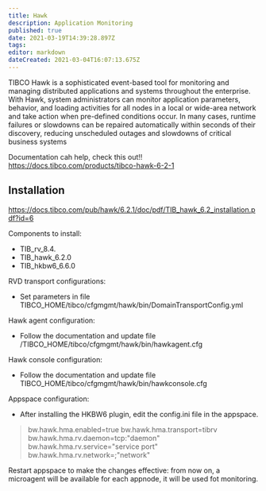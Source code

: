 ```yaml
---
title: Hawk
description: Application Monitoring
published: true
date: 2021-03-19T14:39:28.897Z
tags: 
editor: markdown
dateCreated: 2021-03-04T16:07:13.675Z
---
```


TIBCO Hawk is a sophisticated event-based tool for monitoring and managing distributed applications and systems throughout the enterprise. With Hawk, system administrators can monitor application parameters, behavior, and loading activities for all nodes in a local or wide-area network and take action when pre-defined conditions occur. In many cases, runtime failures or slowdowns can be repaired automatically within seconds of their discovery, reducing unscheduled outages and slowdowns of critical business systems

Documentation cah help, check this out!!
https://docs.tibco.com/products/tibco-hawk-6-2-1

## Installation

https://docs.tibco.com/pub/hawk/6.2.1/doc/pdf/TIB_hawk_6.2_installation.pdf?id=6

Components to install:
- TIB_rv_8.4.
- TIB_hawk_6.2.0
- TIB_hkbw6_6.6.0

RVD transport configurations:
- Set parameters in file 	TIBCO_HOME/tibco/cfgmgmt/hawk/bin/DomainTransportConfig.yml

Hawk agent configuration:
- Follow the documentation and update file /TIBCO_HOME/tibco/cfgmgmt/hawk/bin/hawkagent.cfg



Hawk console configuration:
- Follow the documentation and update file 
	TIBCO_HOME/tibco/cfgmgmt/hawk/bin/hawkconsole.cfg
  
Appspace configuration:
- After installing the HKBW6 plugin, edit the config.ini file in the appspace.

> bw.hawk.hma.enabled=true
> bw.hawk.hma.transport=tibrv
> bw.hawk.hma.rv.daemon=tcp\:"daemon"
> bw.hawk.hma.rv.service="service port"
> bw.hawk.hma.rv.network=;"network"

Restart appspace to make the changes effective: from now on, a microagent will be available for each appnode, it will be used fot monitoring.


